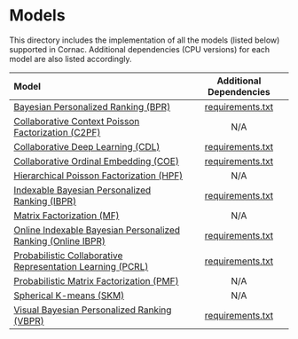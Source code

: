 # Models

This directory includes the implementation of all the models (listed below) supported in Cornac. 
Additional dependencies (CPU versions) for each model are also listed accordingly.

| Model | Additional Dependencies |
| :--- | :---: |
| [Bayesian Personalized Ranking (BPR)](bpr) | [requirements.txt](bpr/requirements.txt) |
| [Collaborative Context Poisson Factorization (C2PF)](c2pf)| N/A |
| [Collaborative Deep Learning (CDL)](cdl) | [requirements.txt](cdl/requirements.txt) |
| [Collaborative Ordinal Embedding (COE)](coe) | [requirements.txt](coe/requirements.txt) |
| [Hierarchical Poisson Factorization (HPF)](hpf) | N/A |
| [Indexable Bayesian Personalized Ranking (IBPR)](ibpr) | [requirements.txt](bpr/requirements.txt) |
| [Matrix Factorization (MF)](mf) | N/A |
| [Online Indexable Bayesian Personalized Ranking (Online IBPR)](online_ibpr) | [requirements.txt](online_ibpr/requirements.txt) |
| [Probabilistic Collaborative Representation Learning (PCRL)](pcrl) | [requirements.txt](pcrl/requirements.txt) |
| [Probabilistic Matrix Factorization (PMF)](pmf) | N/A |
| [Spherical K-means (SKM)](skm) | N/A |
| [Visual Bayesian Personalized Ranking (VBPR)](vbpr) | [requirements.txt](vbpr/requirements.txt) |
